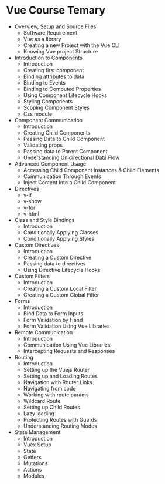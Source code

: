 # Vue Course Temary

* Overview, Setup and Source Files
	* Software Requirement
	* Vue as a library
	* Creating a new Project with the Vue CLI
	* Knowing Vue project Structure
* Introduction to Components
	* Introduction
	* Creating first component
	* Binding attributes to data
	* Binding to Events
	* Binding to Computed Properties
	* Using Component Lifecycle Hooks
	* Styling Components
	* Scoping Component Styles
	* Css module
* Component Communication
	* Introduction
	* Creating Child Components
	* Passing Data to Child Component
	* Validating props
	* Passing data to Parent Component
	* Understanding Unidirectional Data Flow
* Advanced Component Usage
	* Accessing Child Component Instances & Child Elements
	* Communication Through Events
	* Inject Content Into a Child Component
* Directives
	* v-if
	* v-show
	* v-for
	* v-html
* Class and Style Bindings
	* Introduction
	* Conditionally Applying Classes
	* Conditionally Applying Styles
* Custom Directives
	* Introduction
	* Creating a Custom Directive
	* Passing data to directives
	* Using Directive Lifecycle Hooks
* Custom Filters
	* Introduction
	* Creating a Custom Local Filter
	* Creating a Custom Global Filter
* Forms
	* Introduction
	* Bind Data to Form Inputs
	* Form Validation by Hand
	* Form Validation Using Vue Libraries
* Remote Communication
	* Introduction
	* Communication Using Vue Libraries
	* Intercepting Requests and Responses
* Routing
	* Introduction
	* Setting up the Vuejs Router
	* Setting up and Loading Routes
	* Navigation with Router Links
	* Navigating from code
	* Working with route params
	* Wildcard Route
	* Setting up Child Routes
	* Lazy loading
	* Protecting Routes with Guards
	* Understanding Routing Modes
* State Management
	* Introduction
	* Vuex Setup
	* State
	* Getters
	* Mutations
	* Actions
	* Modules
